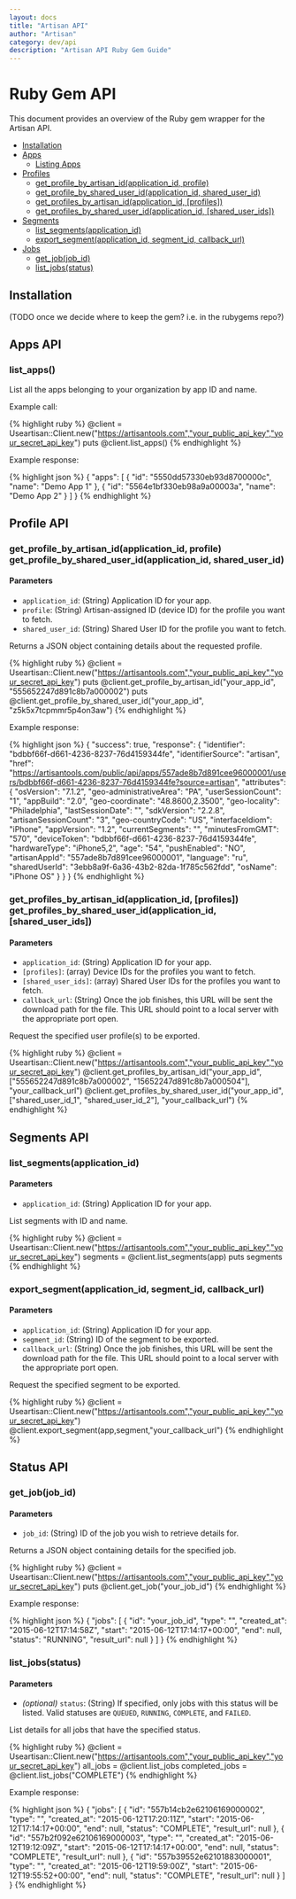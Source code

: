 ```yaml
---
layout: docs
title: "Artisan API"
author: "Artisan"
category: dev/api
description: "Artisan API Ruby Gem Guide"
---
```


# Ruby Gem API

This document provides an overview of the Ruby gem wrapper for the Artisan API.

<ul>
  <li><a href="#rb-installation">Installation</a></li>
  <li><a href="#rb-apps">Apps</a>
    <ul>
      <li><a href="#rb-listApps">Listing Apps</a></li>
    </ul>
  </li>
  <li><a href="#rb-profileapi">Profiles</a>
    <ul>
      <li><a href="#rb-getProfileById">get_profile_by_artisan_id(application_id, profile)</a></li>
      <li><a href="#rb-getProfileById">get_profile_by_shared_user_id(application_id, shared_user_id)</a></li>
      <li><a href="#rb-getProfilesById">get_profiles_by_artisan_id(application_id, [profiles])</a></li>
      <li><a href="#rb-getProfilesById">get_profiles_by_shared_user_id(application_id, [shared_user_ids])</a></li>
    </ul>
  </li>
  <li><a href="#rb-segmentapi">Segments</a>
    <ul>
      <li><a href="#rb-listSegments">list_segments(application_id)</a></li>
      <li><a href="#rb-segmentExport">export_segment(application_id, segment_id, callback_url)</a></li>
    </ul>
  </li>
  <li><a href="#rb-jobapi">Jobs</a>
    <ul>
      <li><a href="#rb-getJob">get_job(job_id)</a></li>
      <li><a href="#rb-listJobs">list_jobs(status)</a></li>
    </ul>
  </li>
</ul>

<div id="rb-installation"></div>

## Installation

(TODO once we decide where to keep the gem? i.e. in the rubygems repo?)

<div id="rb-apps"></div>

## Apps API

<div id="rb-listApps"></div>

### list_apps()


List all the apps belonging to your organization by app ID and name.

Example call:

{% highlight ruby %}
@client = Useartisan::Client.new("https://artisantools.com","your_public_api_key","your_secret_api_key")
puts @client.list_apps()
{% endhighlight %}

Example response:

{% highlight json %}
{
  "apps": [
    {
      "id": "5550dd57330eb93d8700000c",
      "name": "Demo App 1"
    },
    {
      "id": "5564e1bf330eb98a9a00003a",
      "name": "Demo App 2"
    }
  ]
}
{% endhighlight %}

<div id="rb-profileapi"></div>

## Profile API

<div id="rb-getProfileById"></div>

### get_profile_by_artisan_id(application_id, profile)<br />get_profile_by_shared_user_id(application_id, shared_user_id)

#### Parameters

* `application_id`: (String) Application ID for your app.
* `profile`: (String) Artisan-assigned ID (device ID) for the profile you want to fetch.
* `shared_user_id`: (String) Shared User ID for the profile you want to fetch.

Returns a JSON object containing details about the requested profile.

{% highlight ruby %}
@client = Useartisan::Client.new("https://artisantools.com","your_public_api_key","your_secret_api_key")
puts @client.get_profile_by_artisan_id("your_app_id", "555652247d891c8b7a000002")
puts @client.get_profile_by_shared_user_id("your_app_id", "z5k5x7tcpmmr5p4on3aw")
{% endhighlight %}

Example response:

{% highlight json %}
{
  "success": true,
  "response": {
    "identifier": "bdbbf66f-d661-4236-8237-76d4159344fe",
    "identifierSource": "artisan",
    "href": "https://artisantools.com/public/api/apps/557ade8b7d891cee96000001/users/bdbbf66f-d661-4236-8237-76d4159344fe?source=artisan",
    "attributes": {
      "osVersion": "7.1.2",
      "geo-administrativeArea": "PA",
      "userSessionCount": "1",
      "appBuild": "2.0",
      "geo-coordinate": "48.8600,2.3500",
      "geo-locality": "Philadelphia",
      "lastSessionDate": "",
      "sdkVersion": "2.2.8",
      "artisanSessionCount": "3",
      "geo-countryCode": "US",
      "interfaceIdiom": "iPhone",
      "appVersion": "1.2",
      "currentSegments": "",
      "minutesFromGMT": "570",
      "deviceToken": "bdbbf66f-d661-4236-8237-76d4159344fe",
      "hardwareType": "iPhone5,2",
      "age": "54",
      "pushEnabled": "NO",
      "artisanAppId": "557ade8b7d891cee96000001",
      "language": "ru",
      "sharedUserId": "3ebb8a9f-6a36-43b2-82da-1f785c562fdd",
      "osName": "iPhone OS"
    }
  }
}
{% endhighlight %}

<div id="rb-getProfilesById"></div>

### get_profiles_by_artisan_id(application_id, [profiles])<br />get_profiles_by_shared_user_id(application_id, [shared_user_ids])

#### Parameters

* `application_id`: (String) Application ID for your app.
* `[profiles]`: (array) Device IDs for the profiles you want to fetch.
* `[shared_user_ids]`: (array) Shared User IDs for the profiles you want to fetch.
* `callback_url`: (String) Once the job finishes, this URL will be sent the download path for the file. This URL should point to a local server with the appropriate port open.

Request the specified user profile(s) to be exported.

{% highlight ruby %}
@client = Useartisan::Client.new("https://artisantools.com","your_public_api_key","your_secret_api_key")
@client.get_profiles_by_artisan_id("your_app_id", ["555652247d891c8b7a000002", "15652247d891c8b7a000504"], "your_callback_url")
@client.get_profiles_by_shared_user_id("your_app_id", ["shared_user_id_1", "shared_user_id_2"], "your_callback_url")
{% endhighlight %}

<div id="rb-segmentapi"></div>

## Segments API

<div id="rb-listSegments"></div>

### list_segments(application_id)

#### Parameters

* `application_id`: (String) Application ID for your app.

List segments with ID and name.

{% highlight ruby %}
@client = Useartisan::Client.new("https://artisantools.com","your_public_api_key","your_secret_api_key")
segments = @client.list_segments(app)
puts segments
{% endhighlight %}

<div id="rb-segmentExport"></div>

### export_segment(application_id, segment_id, callback_url)

#### Parameters

* `application_id`: (String) Application ID for your app.
* `segment_id`: (String) ID of the segment to be exported.
* `callback_url`: (String) Once the job finishes, this URL will be sent the download path for the file. This URL should point to a local server with the appropriate port open.

Request the specified segment to be exported.

{% highlight ruby %}
@client = Useartisan::Client.new("https://artisantools.com","your_public_api_key","your_secret_api_key")
@client.export_segment(app,segment,"your_callback_url")
{% endhighlight %}

<div id="rb-jobapi"></div>

## Status API

<div id="rb-getJob"></div>

### get_job(job_id)

#### Parameters

* `job_id`: (String) ID of the job you wish to retrieve details for.

Returns a JSON object containing details for the specified job.

{% highlight ruby %}
@client = Useartisan::Client.new("https://artisantools.com","your_public_api_key","your_secret_api_key")
puts @client.get_job("your_job_id")
{% endhighlight %}

Example response:

{% highlight json %}
{
  "jobs": [
    {
      "id": "your_job_id",
      "type": "",
      "created_at": "2015-06-12T17:14:58Z",
      "start": "2015-06-12T17:14:17+00:00",
      "end": null,
      "status": "RUNNING",
      "result_url": null
    }
  ]
}
{% endhighlight %}

<div id="rb-listJobs"></div>

### list_jobs(status)

#### Parameters

* *(optional)* `status`: (String) If specified, only jobs with this status will be listed. Valid statuses are `QUEUED`, `RUNNING`, `COMPLETE`, and `FAILED`.

List details for all jobs that have the specified status.

{% highlight ruby %}
@client = Useartisan::Client.new("https://artisantools.com","your_public_api_key","your_secret_api_key")
all_jobs = @client.list_jobs
completed_jobs = @client.list_jobs("COMPLETE")
{% endhighlight %}

Example response:

{% highlight json %}
{
  "jobs": [
    {
      "id": "557b14cb2e62106169000002",
      "type": "",
      "created_at": "2015-06-12T17:20:11Z",
      "start": "2015-06-12T17:14:17+00:00",
      "end": null,
      "status": "COMPLETE",
      "result_url": null
    },
    {
      "id": "557b2f092e62106169000003",
      "type": "",
      "created_at": "2015-06-12T19:12:09Z",
      "start": "2015-06-12T17:14:17+00:00",
      "end": null,
      "status": "COMPLETE",
      "result_url": null
    },
    {
      "id": "557b39552e62101883000001",
      "type": "",
      "created_at": "2015-06-12T19:59:00Z",
      "start": "2015-06-12T19:55:52+00:00",
      "end": null,
      "status": "COMPLETE",
      "result_url": null
    }
  ]
}
{% endhighlight %}

<div id=""></div>

<div id=""></div>

<div id=""></div>

<div id=""></div>

<div id=""></div>